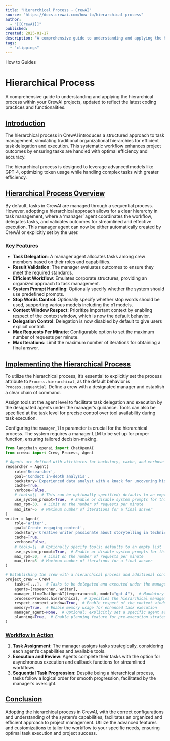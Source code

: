 ```yaml
---
title: "Hierarchical Process - CrewAI"
source: "https://docs.crewai.com/how-to/hierarchical-process"
author:
  - "[[CrewAI]]"
published:
created: 2025-01-17
description: "A comprehensive guide to understanding and applying the hierarchical process within your CrewAI projects, updated to reflect the latest coding practices and functionalities."
tags:
  - "clippings"
---
```


How to Guides

# Hierarchical Process

A comprehensive guide to understanding and applying the hierarchical process within your CrewAI projects, updated to reflect the latest coding practices and functionalities.

## [Introduction​](https://docs.crewai.com/how-to/#introduction)

The hierarchical process in CrewAI introduces a structured approach to task management, simulating traditional organizational hierarchies for efficient task delegation and execution. This systematic workflow enhances project outcomes by ensuring tasks are handled with optimal efficiency and accuracy.

The hierarchical process is designed to leverage advanced models like GPT-4, optimizing token usage while handling complex tasks with greater efficiency.

## [Hierarchical Process Overview​](https://docs.crewai.com/how-to/#hierarchical-process-overview)

By default, tasks in CrewAI are managed through a sequential process. However, adopting a hierarchical approach allows for a clear hierarchy in task management, where a ‘manager’ agent coordinates the workflow, delegates tasks, and validates outcomes for streamlined and effective execution. This manager agent can now be either automatically created by CrewAI or explicitly set by the user.

### [Key Features​](https://docs.crewai.com/how-to/#key-features)

- **Task Delegation**: A manager agent allocates tasks among crew members based on their roles and capabilities.
- **Result Validation**: The manager evaluates outcomes to ensure they meet the required standards.
- **Efficient Workflow**: Emulates corporate structures, providing an organized approach to task management.
- **System Prompt Handling**: Optionally specify whether the system should use predefined prompts.
- **Stop Words Control**: Optionally specify whether stop words should be used, supporting various models including the o1 models.
- **Context Window Respect**: Prioritize important context by enabling respect of the context window, which is now the default behavior.
- **Delegation Control**: Delegation is now disabled by default to give users explicit control.
- **Max Requests Per Minute**: Configurable option to set the maximum number of requests per minute.
- **Max Iterations**: Limit the maximum number of iterations for obtaining a final answer.

## [Implementing the Hierarchical Process​](https://docs.crewai.com/how-to/#implementing-the-hierarchical-process)

To utilize the hierarchical process, it’s essential to explicitly set the process attribute to `Process.hierarchical`, as the default behavior is `Process.sequential`. Define a crew with a designated manager and establish a clear chain of command.

Assign tools at the agent level to facilitate task delegation and execution by the designated agents under the manager’s guidance. Tools can also be specified at the task level for precise control over tool availability during task execution.

Configuring the `manager_llm` parameter is crucial for the hierarchical process. The system requires a manager LLM to be set up for proper function, ensuring tailored decision-making.

```python
from langchain_openai import ChatOpenAI
from crewai import Crew, Process, Agent

# Agents are defined with attributes for backstory, cache, and verbose mode
researcher = Agent(
    role='Researcher',
    goal='Conduct in-depth analysis',
    backstory='Experienced data analyst with a knack for uncovering hidden trends.',
    cache=True,
    verbose=False,
    # tools=[]  # This can be optionally specified; defaults to an empty list
    use_system_prompt=True,  # Enable or disable system prompts for this agent
    max_rpm=30,  # Limit on the number of requests per minute
    max_iter=5  # Maximum number of iterations for a final answer
)
writer = Agent(
    role='Writer',
    goal='Create engaging content',
    backstory='Creative writer passionate about storytelling in technical domains.',
    cache=True,
    verbose=False,
    # tools=[]  # Optionally specify tools; defaults to an empty list
    use_system_prompt=True,  # Enable or disable system prompts for this agent
    max_rpm=30,  # Limit on the number of requests per minute
    max_iter=5  # Maximum number of iterations for a final answer
)

# Establishing the crew with a hierarchical process and additional configurations
project_crew = Crew(
    tasks=[...],  # Tasks to be delegated and executed under the manager's supervision
    agents=[researcher, writer],
    manager_llm=ChatOpenAI(temperature=0, model="gpt-4"),  # Mandatory if manager_agent is not set
    process=Process.hierarchical,  # Specifies the hierarchical management approach
    respect_context_window=True,  # Enable respect of the context window for tasks
    memory=True,  # Enable memory usage for enhanced task execution
    manager_agent=None,  # Optional: explicitly set a specific agent as manager instead of the manager_llm
    planning=True,  # Enable planning feature for pre-execution strategy
)
```

### [Workflow in Action​](https://docs.crewai.com/how-to/#workflow-in-action)

1. **Task Assignment**: The manager assigns tasks strategically, considering each agent’s capabilities and available tools.
2. **Execution and Review**: Agents complete their tasks with the option for asynchronous execution and callback functions for streamlined workflows.
3. **Sequential Task Progression**: Despite being a hierarchical process, tasks follow a logical order for smooth progression, facilitated by the manager’s oversight.

## [Conclusion​](https://docs.crewai.com/how-to/#conclusion)

Adopting the hierarchical process in CrewAI, with the correct configurations and understanding of the system’s capabilities, facilitates an organized and efficient approach to project management. Utilize the advanced features and customizations to tailor the workflow to your specific needs, ensuring optimal task execution and project success.
